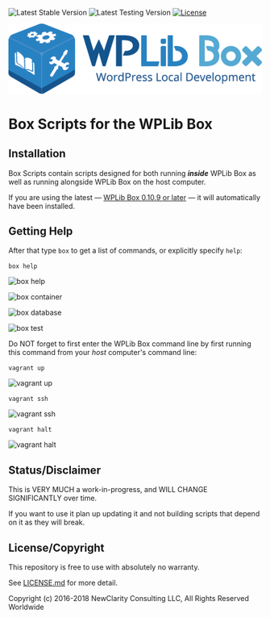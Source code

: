 ![Latest Stable Version](https://img.shields.io/badge/stable-0.17.0-blue.svg)
![Latest Testing Version](https://img.shields.io/badge/testing-0.17.1-red.svg)
[![License](https://poser.pugx.org/wplib/wplib-box/license)](https://packagist.org/packages/wplib/wplib-box)



![WPLib-Box](https://github.com/wplib/wplib.github.io/raw/master/WPLib-Box-100x.png)


# Box Scripts for the WPLib Box


## Installation
Box Scripts contain scripts designed for both running _**inside**_ WPLib Box as well as running alongside WPLib Box on the host computer. 

If you are using the latest &mdash; [WPLib Box 0.10.9 or later](https://github.com/wplib/wplib-box) &mdash; it will automatically have been installed.

## Getting Help
After that type `box` to get a list of commands, or explicitly specify `help`:

    box help

![box help](https://github.com/wplib/box-scripts/raw/0.16.1/docs/Help-box.png)

![box container](https://github.com/wplib/box-scripts/raw/0.16.1/docs/Help-container.png)

![box database](https://github.com/wplib/box-scripts/raw/0.16.1/docs/Help-database.png)

![box test](https://github.com/wplib/box-scripts/raw/0.16.1/docs/Help-test.png)

Do NOT forget to first enter the WPLib Box command line by first running this command from your *host* computer's command line:

    vagrant up

![vagrant up](https://github.com/wplib/box-scripts/raw/0.16.1/docs/vagrant-up.png)

    vagrant ssh

![vagrant ssh](https://github.com/wplib/box-scripts/raw/0.16.1/docs/vagrant-ssh.png)

    vagrant halt

![vagrant halt](https://github.com/wplib/box-scripts/raw/0.16.1/docs/vagrant-halt.png)


## Status/Disclaimer

This is VERY MUCH a work-in-progress, and WILL CHANGE SIGNIFICANTLY over time.

If you want to use it plan up updating it and not building scripts that depend on it as they will break.

## License/Copyright

This repository is free to use with absolutely no warranty.   

See [LICENSE.md](LICENSE.md) for more detail.

Copyright (c) 2016-2018 NewClarity Consulting LLC, All Rights Reserved Worldwide
